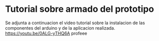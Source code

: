 # Tutorial sobre armado del prototipo

Se adjunta a continuacion el video tutorial sobre la instalacion de las componentes del arduino y de la aplicacion realizada.
https://youtu.be/0ALG-yTHQ6A profeee

